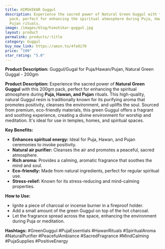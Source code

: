 ```yaml
---
title: HIMSHIKAR Guggul
description: Experience the sacred power of Natural Green Guggul with this 200gm
  pack, perfect for enhancing the spiritual atmosphere during Puja, Hawan, and
  Pujan rituals.
image: /images/blog/himshikar-guggul.jpg
layout: product
permalink: products/:title
category: Guggul
buy_now_link: https://amzn.to/4fa9i70
price: "199"
star_rating: "5.0"
---
```

**Product Description:**
Guggul/Gugal for Puja/Hawan/Pujan, Natural Green Guggal - 200gm

**Product Description:**
Experience the sacred power of **Natural Green Guggul** with this 200gm pack, perfect for enhancing the spiritual atmosphere during **Puja, Hawan, and Pujan** rituals. This high-quality, natural Guggul resin is traditionally known for its purifying aroma that promotes positivity, cleanses the environment, and uplifts the soul. Sourced from premium, eco-friendly materials, this green Guggul offers a fragrant and soothing experience, creating a divine environment for worship and meditation. It's ideal for use in temples, homes, and spiritual spaces.

**Key Benefits:**
- **Enhances spiritual energy:** Ideal for Puja, Hawan, and Pujan ceremonies to invoke positivity.
- **Natural air purifier:** Cleanses the air and promotes a peaceful, sacred atmosphere.
- **Rich aroma:** Provides a calming, aromatic fragrance that soothes the mind and soul.
- **Eco-friendly:** Made from natural ingredients, perfect for regular spiritual use.
- **Stress-relief:** Known for its stress-reducing and mind-calming properties.

**How to Use:**
- Ignite a piece of charcoal or incense burner in a fireproof holder.
- Add a small amount of the green Guggul on top of the hot charcoal.
- Let the fragrance spread across the space, enhancing the environment during Puja or meditation.

**Hashtags:**
#GreenGuggul #PujaEssentials #HawanRituals #SpiritualAroma #NaturalPurifier #PeacefulAmbiance #SacredFragrance #MindCalming #PujaSupplies #PositiveEnergy
